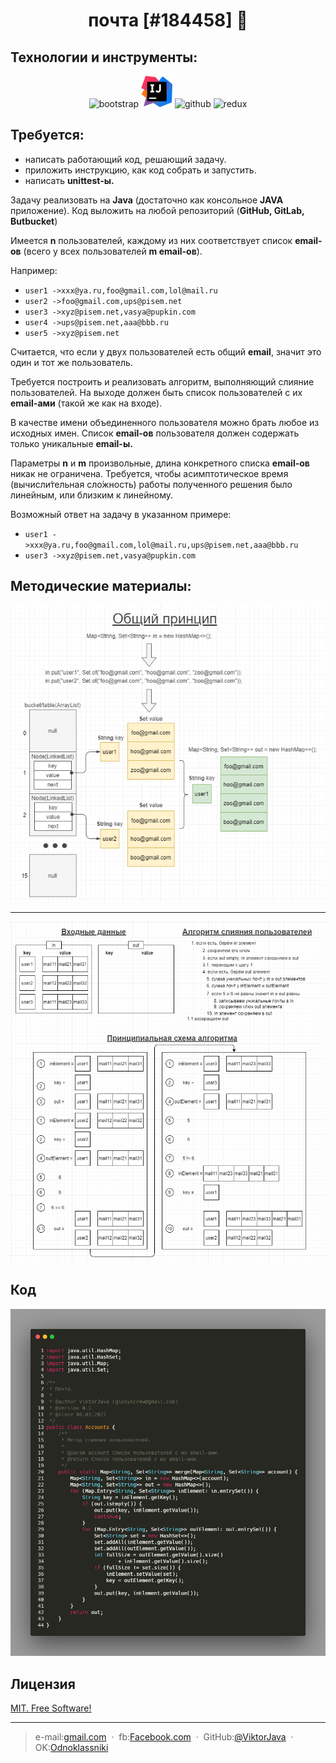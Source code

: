 <h1 align="center">почта [#184458] 👋</h1>

## Технологии и инструменты:
<p align="center">
<img src="https://www.vectorlogo.zone/logos/java/java-ar21.svg" alt="bootstrap" width="120" height="60"/>

<img src="pic/id.png" alt="intellij" height="50"/>

<img src="https://www.vectorlogo.zone/logos/github/github-ar21.svg" alt="github" height="60"/>
<img src="https://upload.wikimedia.org/wikipedia/commons/thumb/0/0b/Maven_logo.svg/680px-Maven_logo.svg.png" alt="redux" height="40"/>
</p>

## Требуется:
* написать работающий код, решающий задачу.
* приложить инструкцию, как код собрать и запустить.
* написать **unittest-ы.**


Задачу реализовать на **Java** (достаточно как консольное **JAVA** приложение).
Код выложить на любой репозиторий (**GitHub, GitLab, Butbucket**)

Имеется **n** пользователей, каждому из них соответствует список **email-ов** (всего у всех пользователей **m email-ов**).

Например:
* `user1 ->xxx@ya.ru,foo@gmail.com,lol@mail.ru`
* `user2 ->foo@gmail.com,ups@pisem.net`
* `user3 ->xyz@pisem.net,vasya@pupkin.com`
* `user4 ->ups@pisem.net,aaa@bbb.ru`
* `user5 ->xyz@pisem.net`

Считается, что если у двух пользователей есть общий **email**, значит это один и тот же пользователь. 

Требуется построить и реализовать алгоритм, выполняющий слияние пользователей. На выходе должен быть список пользователей с их **email-ами** (такой же как на входе).

В качестве имени объединенного пользователя можно брать любое из исходных имен. Список **email-ов** пользователя должен содержать только уникальные **email-ы.**

Параметры **n** и **m** произвольные, длина конкретного списка **email-ов** никак не ограничена.
Требуется, чтобы асимптотическое время (вычисли́тельная сло́жность) работы полученного решения было линейным, или близким к линейному.

Возможный ответ на задачу в указанном примере:
* `user1 ->xxx@ya.ru,foo@gmail.com,lol@mail.ru,ups@pisem.net,aaa@bbb.ru`
* `user3 ->xyz@pisem.net,vasya@pupkin.com`

## Методические материалы:

![Pic](pic/mailpic.png)

---

![Pic](pic/mergeUsers.png)

## Код
![Pic](pic/merge.png)

## Лицензия
	
[MIT. Free Software!](https://github.com/ViktorJava/job4j/tree/master/LICENSE)

---

>e-mail:[gmail.com](mailto:gipsyscrew@gmail.com) &nbsp;&middot;&nbsp;
>fb:[Facebook.com](https://www.facebook.com/viktor.vdovichenko) &nbsp;&middot;&nbsp;
> GitHub:[@ViktorJava](https://github.com/ViktorJava) &nbsp;&middot;&nbsp;
> OK:[Odnoklassniki](https://ok.ru/profile/571539586668)

